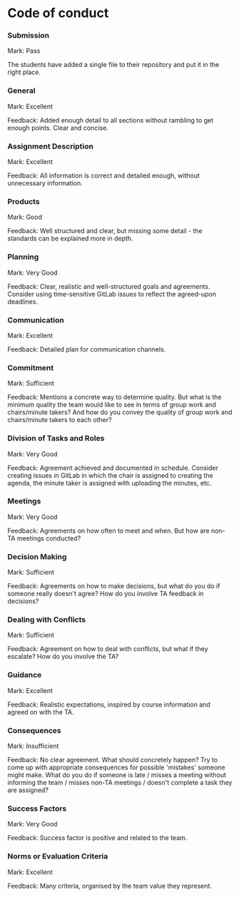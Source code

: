 # Code of conduct

### Submission

Mark: Pass

The students have added a single file to their repository and put it in the right place.

### General

Mark: Excellent

Feedback: Added enough detail to all sections without rambling to get enough points. Clear and concise.


### Assignment Description

Mark: Excellent

Feedback: All information is correct and detailed enough, without unnecessary information. 

### Products

Mark: Good

Feedback: Well structured and clear, but missing some detail - the standards can be explained more in depth.

### Planning

Mark: Very Good

Feedback: Clear, realistic and well-structured goals and agreements. Consider using time-sensitive GitLab issues to reflect the agreed-upon deadlines.

### Communication

Mark: Excellent

Feedback:  Detailed plan for communication channels.

### Commitment

Mark: Sufficient

Feedback:  Mentions a concrete way to determine quality. But what is the minimum quality the team would like to see in terms of group work and chairs/minute takers? And how do you convey the quality of group work and chairs/minute takers to each other?

### Division of Tasks and Roles

Mark: Very Good

Feedback: Agreement achieved and documented in schedule. Consider creating issues in GitLab in which the chair is assigned to creating the agenda, the minute taker is assigned with uploading the minutes, etc.

### Meetings

Mark: Very Good

Feedback: Agreements on how often to meet and when. But how are non-TA meetings conducted?

### Decision Making

Mark: Sufficient

Feedback: Agreements on how to make decisions, but what do you do if someone really doesn't agree? How do you involve TA feedback in decisions?

### Dealing with Conflicts

Mark: Sufficient

Feedback: Agreement on how to deal with conflicts, but what if they escalate? How do you involve the TA?

### Guidance

Mark: Excellent

Feedback: Realistic expectations, inspired by course information and agreed on with the TA.

### Consequences

Mark: Insufficient

Feedback: No clear agreement. What should concretely happen? Try to come up with appropriate consequences for possible 'mistakes' someone might make. What do you do if someone is late / misses a meeting without informing the team / misses non-TA meetings / doesn't complete a task they are assigned? 

### Success Factors

Mark: Very Good

Feedback: Success factor is positive and related to the team.

### Norms or Evaluation Criteria

Mark: Excellent

Feedback: Many criteria, organised by the team value they represent.

